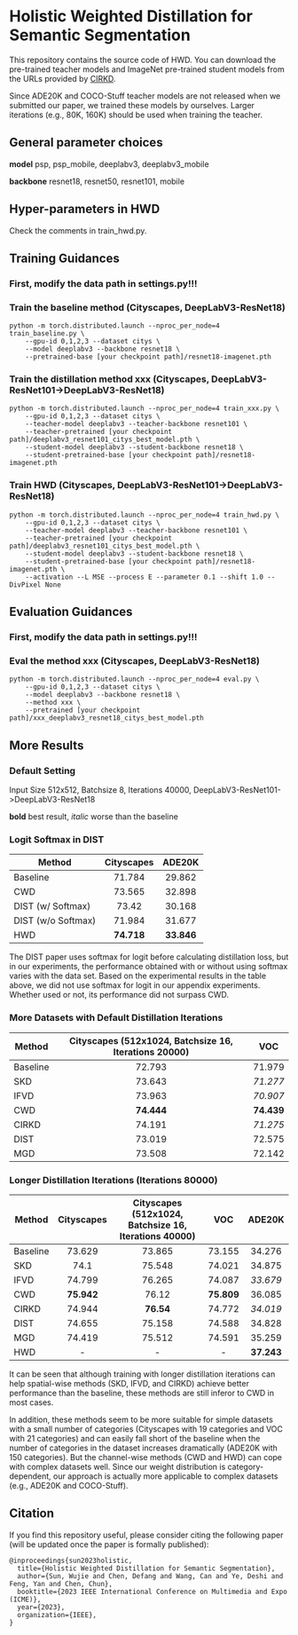 # Holistic Weighted Distillation for Semantic Segmentation

This repository contains the source code of HWD. You can download the pre-trained teacher models and ImageNet pre-trained student models from the URLs provided by [CIRKD](https://github.com/winycg/CIRKD). 

Since ADE20K and COCO-Stuff teacher models are not released when we submitted our paper, we trained these models by ourselves. Larger iterations (e.g., 80K, 160K) should be used when training the teacher.

## General parameter choices
**model**  psp, psp_mobile, deeplabv3, deeplabv3_mobile 

**backbone** resnet18, resnet50, resnet101, mobile

## Hyper-parameters in HWD
Check the comments in train_hwd.py.

## Training Guidances

### First, modify the data path in settings.py!!!

### Train the baseline method (Cityscapes, DeepLabV3-ResNet18)
```
python -m torch.distributed.launch --nproc_per_node=4 train_baseline.py \
    --gpu-id 0,1,2,3 --dataset citys \
    --model deeplabv3 --backbone resnet18 \
    --pretrained-base [your checkpoint path]/resnet18-imagenet.pth
```

### Train the distillation method xxx (Cityscapes, DeepLabV3-ResNet101->DeepLabV3-ResNet18)
```
python -m torch.distributed.launch --nproc_per_node=4 train_xxx.py \
    --gpu-id 0,1,2,3 --dataset citys \
    --teacher-model deeplabv3 --teacher-backbone resnet101 \
    --teacher-pretrained [your checkpoint path]/deeplabv3_resnet101_citys_best_model.pth \
    --student-model deeplabv3 --student-backbone resnet18 \
    --student-pretrained-base [your checkpoint path]/resnet18-imagenet.pth
```

### Train HWD (Cityscapes, DeepLabV3-ResNet101->DeepLabV3-ResNet18)
```
python -m torch.distributed.launch --nproc_per_node=4 train_hwd.py \
    --gpu-id 0,1,2,3 --dataset citys \
    --teacher-model deeplabv3 --teacher-backbone resnet101 \
    --teacher-pretrained [your checkpoint path]/deeplabv3_resnet101_citys_best_model.pth \
    --student-model deeplabv3 --student-backbone resnet18 \
    --student-pretrained-base [your checkpoint path]/resnet18-imagenet.pth \
    --activation --L MSE --process E --parameter 0.1 --shift 1.0 --DivPixel None
```

## Evaluation Guidances

### First, modify the data path in settings.py!!!

### Eval the method xxx (Cityscapes, DeepLabV3-ResNet18)
```
python -m torch.distributed.launch --nproc_per_node=4 eval.py \
    --gpu-id 0,1,2,3 --dataset citys \
    --model deeplabv3 --backbone resnet18 \ 
    --method xxx \
    --pretrained [your checkpoint path]/xxx_deeplabv3_resnet18_citys_best_model.pth
```

## More Results
### Default Setting
Input Size 512x512, Batchsize 8, Iterations 40000, DeepLabV3-ResNet101->DeepLabV3-ResNet18

**bold** best result, *italic* worse than the baseline

### Logit Softmax in DIST
|Method|Cityscapes|ADE20K|
|---|:--:|:--:|
|Baseline         |71.784|29.862|
|CWD              |73.565|32.898|
|DIST (w/ Softmax) |73.42|30.168|
|DIST (w/o Softmax)|71.984|31.677|
|HWD              |**74.718**|**33.846**|

The DIST paper uses softmax for logit before calculating distillation loss, but in our experiments, the performance obtained with or without using softmax varies with the data set. Based on the experimental results in the table above, we did not use softmax for logit in our appendix experiments. Whether used or not, its performance did not surpass CWD.

### More Datasets with Default Distillation Iterations
|Method|Cityscapes (512x1024, Batchsize 16, Iterations 20000)|VOC|
|---|:--:|:--:|
|Baseline|72.793|71.979|
|SKD     |73.643|*71.277*|
|IFVD    |73.963|*70.907*|
|CWD     |**74.444**|**74.439**|
|CIRKD   |74.191|*71.275*|
|DIST    |73.019|72.575|
|MGD     |73.508|72.142|

### Longer Distillation Iterations (Iterations 80000)
|Method|Cityscapes|Cityscapes (512x1024, Batchsize 16, Iterations 40000)|VOC|ADE20K|
|---|:--:|:--:|:--:|:--:|
|Baseline|73.629|73.865|73.155|34.276|
|SKD     |74.1|75.548|74.021|34.875|
|IFVD    |74.799|76.265|74.087|*33.679*|
|CWD     |**75.942**|76.12|**75.809**|36.085|
|CIRKD   |74.944|**76.54**|74.772|*34.019*|
|DIST    |74.655|75.158|74.588|34.828|
|MGD     |74.419|75.512|74.591|35.259|
|HWD     |-|-|-|**37.243**|

It can be seen that although training with longer distillation iterations can help spatial-wise methods (SKD, IFVD, and CIRKD) achieve better performance than the baseline, these methods are still inferor to CWD in most cases. 

In addition, these methods seem to be more suitable for simple datasets with a small number of categories (Cityscapes with 19 categories and VOC with 21 categories) and can easily fall short of the baseline when the number of categories in the dataset increases dramatically (ADE20K with 150 categories). But the channel-wise methods (CWD and HWD) can cope with complex datasets well. Since our weight distribution is category-dependent, our approach is actually more applicable to complex datasets (e.g., ADE20K and COCO-Stuff).


## Citation
If you find this repository useful, please consider citing the following paper (will be updated once the paper is formally published):
```
@inproceedings{sun2023holistic,
  title={Holistic Weighted Distillation for Semantic Segmentation},
  author={Sun, Wujie and Chen, Defang and Wang, Can and Ye, Deshi and Feng, Yan and Chen, Chun},
  booktitle={2023 IEEE International Conference on Multimedia and Expo (ICME)},
  year={2023},
  organization={IEEE},
}
```
